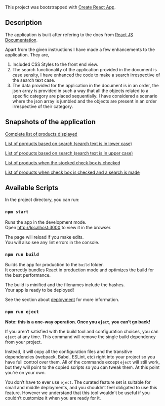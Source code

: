 This project was bootstrapped with [Create React App](https://github.com/facebook/create-react-app).

## Description

The application is built after refering to the docs from [React JS Documentation](https://reactjs.org/docs/thinking-in-react.html).

Apart from the given instructions I have made a few enhancements to the application. They are,

1. Included CSS Styles to the front end view.
2. The search functionality of the application provided in the document is case sensity, I have enhanced the code to make a search irrespective of the search        text case.
3. The data provided for the application in the document is in an order, the json array is provided in such a way that all the objects related to a specific        category are placed sequentially. I have considered a scenario where the json array is jumbled and the objects are present in an order irrespective of      their      category.

## Snapshots of the application

[Complete list of products displayed](https://user-images.githubusercontent.com/68134797/93006715-6d9fb680-f525-11ea-9aac-c93d5f6d0373.png)

[List of porducts based on search (search text is in lower case)](https://user-images.githubusercontent.com/68134797/93006708-637db800-f525-11ea-9e22-22fee099ebb6.png)

[List of products based on search (search text is in upper case)](https://user-images.githubusercontent.com/68134797/93006818-a2f8d400-f526-11ea-87c4-6c3f27b3f601.png)

[List of products when the stocked check box is checked](https://user-images.githubusercontent.com/68134797/93006711-68426c00-f525-11ea-94af-efbcb7ac504e.png)

[List of products when check box is checked and a search is made](https://user-images.githubusercontent.com/68134797/93006851-fbc86c80-f526-11ea-84c3-f5c056b3a0ef.png)

## Available Scripts

In the project directory, you can run:

### `npm start`

Runs the app in the development mode.<br />
Open [http://localhost:3000](http://localhost:3000) to view it in the browser.

The page will reload if you make edits.<br />
You will also see any lint errors in the console.

### `npm run build`

Builds the app for production to the `build` folder.<br />
It correctly bundles React in production mode and optimizes the build for the best performance.

The build is minified and the filenames include the hashes.<br />
Your app is ready to be deployed!

See the section about [deployment](https://facebook.github.io/create-react-app/docs/deployment) for more information.

### `npm run eject`

**Note: this is a one-way operation. Once you `eject`, you can’t go back!**

If you aren’t satisfied with the build tool and configuration choices, you can `eject` at any time. This command will remove the single build dependency from your project.

Instead, it will copy all the configuration files and the transitive dependencies (webpack, Babel, ESLint, etc) right into your project so you have full control over them. All of the commands except `eject` will still work, but they will point to the copied scripts so you can tweak them. At this point you’re on your own.

You don’t have to ever use `eject`. The curated feature set is suitable for small and middle deployments, and you shouldn’t feel obligated to use this feature. However we understand that this tool wouldn’t be useful if you couldn’t customize it when you are ready for it.
